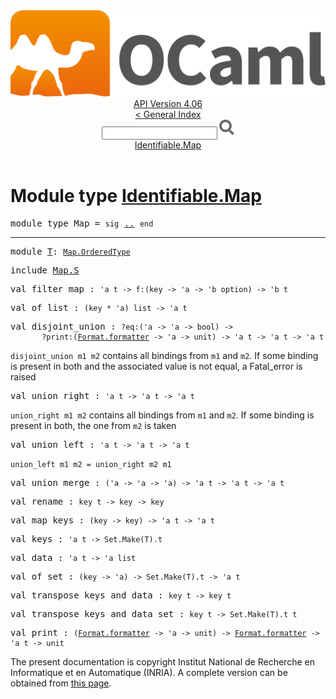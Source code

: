 <!-- ((! set title API !)) ((! set documentation !)) ((! set api !)) ((! set nobreadcrumb !)) -->
<div class="api"><header><nav class="toc brand"><a class="brand" href="https://ocaml.org/"><img src="colour-logo-gray.svg" class="svg" alt="OCaml"></a></nav><nav class="toc"><div class="toc_version"><a href="/docs" id="version-select">API Version 4.06</a></div><a href="index.html">&lt; General Index</a><div class="api_search"><input type="text" name="apisearch" id="api_search" oninput="mySearch(false);" onkeypress="this.oninput();" onclick="this.oninput();" onpaste="this.oninput();">
<img src="search_icon.svg" alt="Search" class="svg" onclick="mySearch(false)"></div>
<div id="search_results"></div><div class="toc_title"><a href="#top">Identifiable.Map</a></div><ul></ul></nav></header>

<h1>Module type <a href="type_Identifiable.Map.html">Identifiable.Map</a></h1>

<pre><span id="MODULETYPEMap"><span class="keyword">module type</span> Map</span> = <code class="code"><span class="keyword">sig</span></code> <a href="Identifiable.Map.html">..</a> <code class="code"><span class="keyword">end</span></code></pre><hr width="100%">

<pre><span id="MODULET"><span class="keyword">module</span> <a href="Identifiable.Map.T.html">T</a></span>: <code class="type"><a href="Map.OrderedType.html">Map.OrderedType</a></code><code class="type"> </code></pre>
<pre><span class="keyword">include</span> <a href="Map.S.html">Map.S</a></pre>

<pre><span id="VALfilter_map"><span class="keyword">val</span> filter_map</span> : <code class="type">'a t -&gt; f:(key -&gt; 'a -&gt; 'b option) -&gt; 'b t</code></pre>
<pre><span id="VALof_list"><span class="keyword">val</span> of_list</span> : <code class="type">(key * 'a) list -&gt; 'a t</code></pre>
<pre><span id="VALdisjoint_union"><span class="keyword">val</span> disjoint_union</span> : <code class="type">?eq:('a -&gt; 'a -&gt; bool) -&gt;<br>       ?print:(<a href="Format.html#TYPEformatter">Format.formatter</a> -&gt; 'a -&gt; unit) -&gt; 'a t -&gt; 'a t -&gt; 'a t</code></pre><div class="info ">
<div class="info-desc">
<p><code class="code">disjoint_union&nbsp;m1&nbsp;m2</code> contains all bindings from <code class="code">m1</code> and
      <code class="code">m2</code>. If some binding is present in both and the associated
      value is not equal, a Fatal_error is raised</p>
</div>
</div>

<pre><span id="VALunion_right"><span class="keyword">val</span> union_right</span> : <code class="type">'a t -&gt; 'a t -&gt; 'a t</code></pre><div class="info ">
<div class="info-desc">
<p><code class="code">union_right&nbsp;m1&nbsp;m2</code> contains all bindings from <code class="code">m1</code> and <code class="code">m2</code>. If
      some binding is present in both, the one from <code class="code">m2</code> is taken</p>
</div>
</div>

<pre><span id="VALunion_left"><span class="keyword">val</span> union_left</span> : <code class="type">'a t -&gt; 'a t -&gt; 'a t</code></pre><div class="info ">
<div class="info-desc">
<p><code class="code">union_left&nbsp;m1&nbsp;m2&nbsp;=&nbsp;union_right&nbsp;m2&nbsp;m1</code></p>
</div>
</div>

<pre><span id="VALunion_merge"><span class="keyword">val</span> union_merge</span> : <code class="type">('a -&gt; 'a -&gt; 'a) -&gt; 'a t -&gt; 'a t -&gt; 'a t</code></pre>
<pre><span id="VALrename"><span class="keyword">val</span> rename</span> : <code class="type">key t -&gt; key -&gt; key</code></pre>
<pre><span id="VALmap_keys"><span class="keyword">val</span> map_keys</span> : <code class="type">(key -&gt; key) -&gt; 'a t -&gt; 'a t</code></pre>
<pre><span id="VALkeys"><span class="keyword">val</span> keys</span> : <code class="type">'a t -&gt; Set.Make(T).t</code></pre>
<pre><span id="VALdata"><span class="keyword">val</span> data</span> : <code class="type">'a t -&gt; 'a list</code></pre>
<pre><span id="VALof_set"><span class="keyword">val</span> of_set</span> : <code class="type">(key -&gt; 'a) -&gt; Set.Make(T).t -&gt; 'a t</code></pre>
<pre><span id="VALtranspose_keys_and_data"><span class="keyword">val</span> transpose_keys_and_data</span> : <code class="type">key t -&gt; key t</code></pre>
<pre><span id="VALtranspose_keys_and_data_set"><span class="keyword">val</span> transpose_keys_and_data_set</span> : <code class="type">key t -&gt; Set.Make(T).t t</code></pre>
<pre><span id="VALprint"><span class="keyword">val</span> print</span> : <code class="type">(<a href="Format.html#TYPEformatter">Format.formatter</a> -&gt; 'a -&gt; unit) -&gt; <a href="Format.html#TYPEformatter">Format.formatter</a> -&gt; 'a t -&gt; unit</code></pre><div class="copyright">The present documentation is copyright Institut National de Recherche en Informatique et en Automatique (INRIA). A complete version can be obtained from <a href="http://caml.inria.fr/pub/docs/manual-ocaml/">this page</a>.</div></div>